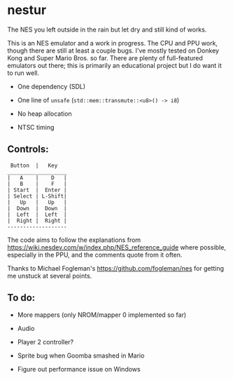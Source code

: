 # nestur
The NES you left outside in the rain but let dry and still kind of works.

This is an NES emulator and a work in progress. The CPU and PPU work, though there are still at least a couple bugs. I've mostly tested on Donkey Kong and Super Mario Bros. so far. There are plenty of full-featured emulators out there; this is primarily an educational project but I do want it to run well.

- One dependency (SDL)

- One line of `unsafe` (`std::mem::transmute::<u8>() -> i8`)

- No heap allocation

- NTSC timing

## Controls:
```
 Button  |   Key
___________________
|   A    |    D   |
|   B    |    F   |
| Start  |  Enter |
| Select | L-Shift|
|   Up   |   Up   |
|  Down  |  Down  |
|  Left  |  Left  |
|  Right |  Right |
-------------------
```
The code aims to follow the explanations from https://wiki.nesdev.com/w/index.php/NES_reference_guide where possible, especially in the PPU, and the comments quote from it often.

Thanks to Michael Fogleman's https://github.com/fogleman/nes for getting me unstuck at several points.

## To do:

- More mappers (only NROM/mapper 0 implemented so far)

- Audio

- Player 2 controller?

- Sprite bug when Goomba smashed in Mario

- Figure out performance issue on Windows
